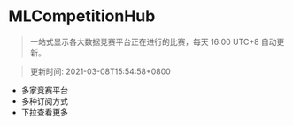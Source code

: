 # MLCompetitionHub

> 一站式显示各大数据竞赛平台正在进行的比赛，每天 16:00 UTC+8 自动更新。
  
> 更新时间: 2021-03-08T15:54:58+0800 

* 多家竞赛平台
* 多种订阅方式
* 下拉查看更多